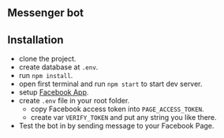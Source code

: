 ## Messenger bot

## Installation

-   clone the project.
-   create database at `.env`.
-   run `npm install`.
-   open first terminal and run `npm start` to start dev server.
-   setup [Facebook App](https://developers.facebook.com/docs/messenger-platform/getting-started/app-setup).
-   create `.env` file in your root folder.
    -   copy Facebook access token into `PAGE_ACCESS_TOKEN`.
    -   create var `VERIFY_TOKEN` and put any string you like there.
-   Test the bot in by sending message to your Facebook Page.

